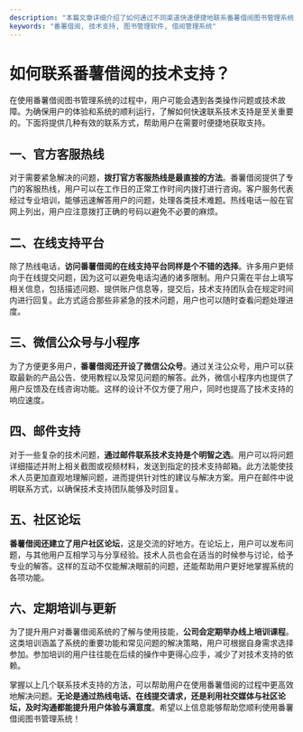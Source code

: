 ```yaml
---
description: "本篇文章详细介绍了如何通过不同渠道快速便捷地联系番薯借阅图书管理系统的技术支持，确保用户在使用过程中的问题能得到及时解决。"
keywords: "番薯借阅, 技术支持, 图书管理软件, 借阅管理系统"
---
```

# 如何联系番薯借阅的技术支持？

在使用番薯借阅图书管理系统的过程中，用户可能会遇到各类操作问题或技术故障。为确保用户的体验和系统的顺利运行，了解如何快速联系技术支持是至关重要的。下面将提供几种有效的联系方式，帮助用户在需要时便捷地获取支持。

## 一、官方客服热线

对于需要紧急解决的问题，**拨打官方客服热线是最直接的方法**。番薯借阅提供了专门的客服热线，用户可以在工作日的正常工作时间内拨打进行咨询。客户服务代表经过专业培训，能够迅速解答用户的问题，处理各类技术难题。热线电话一般在官网上列出，用户应注意拨打正确的号码以避免不必要的麻烦。

## 二、在线支持平台

除了热线电话，**访问番薯借阅的在线支持平台同样是个不错的选择**。许多用户更倾向于在线提交问题，因为这可以避免电话沟通的诸多限制。用户只需在平台上填写相关信息，包括描述问题、提供账户信息等，提交后，技术支持团队会在规定时间内进行回复。此方式适合那些非紧急的技术问题，用户也可以随时查看问题处理进度。

## 三、微信公众号与小程序

为了方便更多用户，**番薯借阅还开设了微信公众号**。通过关注公众号，用户可以获取最新的产品公告、使用教程以及常见问题的解答。此外，微信小程序内也提供了用户反馈及在线咨询功能。这样的设计不仅方便了用户，同时也提高了技术支持的响应速度。

## 四、邮件支持

对于一些复杂的技术问题，**通过邮件联系技术支持是个明智之选**。用户可以将问题详细描述并附上相关截图或视频材料，发送到指定的技术支持邮箱。此方法能使技术人员更加直观地理解问题，进而提供针对性的建议与解决方案。用户在邮件中说明联系方式，以确保技术支持团队能够及时回复。

## 五、社区论坛

**番薯借阅还建立了用户社区论坛**，这是交流的好地方。在论坛上，用户可以发布问题，与其他用户互相学习与分享经验。技术人员也会在适当的时候参与讨论，给予专业的解答。这样的互动不仅能解决眼前的问题，还能帮助用户更好地掌握系统的各项功能。

## 六、定期培训与更新

为了提升用户对番薯借阅系统的了解与使用技能，**公司会定期举办线上培训课程**。这类培训涵盖了系统的重要功能和常见问题的解决策略，用户可根据自身需求选择参加。参加培训的用户往往能在后续的操作中更得心应手，减少了对技术支持的依赖。

掌握以上几个联系技术支持的方法，可以帮助用户在使用番薯借阅的过程中更高效地解决问题。**无论是通过热线电话、在线提交请求，还是利用社交媒体与社区论坛，及时沟通都能提升用户体验与满意度**。希望以上信息能够帮助您顺利使用番薯借阅图书管理系统！
